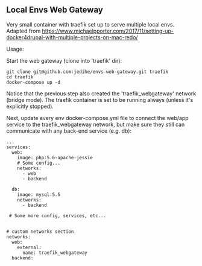 ## Local Envs Web Gateway

Very small container with traefik set up to serve multiple local envs. Adapted
from https://www.michaelpporter.com/2017/11/setting-up-docker4drupal-with-multiple-projects-on-mac-redo/

Usage:

Start the web gateway (clone into 'traefik' dir):

```
git clone git@github.com:jedihe/envs-web-gateway.git traefik
cd traefik
docker-compose up -d
```

Notice that the previous step also created the 'traefik_webgateway' network
(bridge mode). The traefik container is set to be running always (unless it's
explicitly stopped).

Next, update every env docker-compose.yml file to connect the web/app service
to the traefik_webgateway network, but make sure they still can communicate
with any back-end service (e.g. db):


```
...
services:
  web:
    image: php:5.6-apache-jessie
    # Some config...
    networks:
      - web
      - backend

  db:
    image: mysql:5.5
    networks:
      - backend

 # Some more config, services, etc...


# custom networks section
networks:
  web:
    external:
      name: traefik_webgateway
  backend:
```
